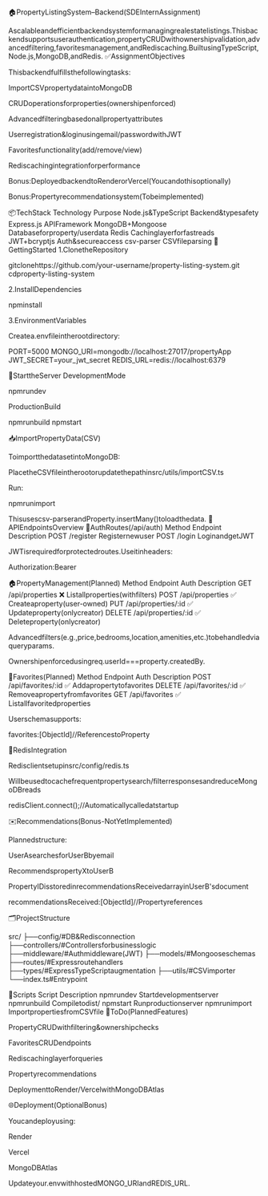 🏠PropertyListingSystem–Backend(SDEInternAssignment)

Ascalableandefficientbackendsystemformanagingrealestatelistings.Thisbackendsupportsuserauthentication,propertyCRUDwithownershipvalidation,advancedfiltering,favoritesmanagement,andRediscaching.BuiltusingTypeScript,Node.js,MongoDB,andRedis.
✅AssignmentObjectives

Thisbackendfulfillsthefollowingtasks:

ImportCSVpropertydataintoMongoDB

CRUDoperationsforproperties(ownershipenforced)

Advancedfilteringbasedonallpropertyattributes

Userregistration&loginusingemail/passwordwithJWT

Favoritesfunctionality(add/remove/view)

Rediscachingintegrationforperformance

Bonus:DeployedbackendtoRenderorVercel(Youcandothisoptionally)

Bonus:Propertyrecommendationsystem(Tobeimplemented)

📦TechStack
Technology	Purpose
Node.js&TypeScript	Backend&typesafety
Express.js	APIFramework
MongoDB+Mongoose	Databaseforproperty/userdata
Redis	Cachinglayerforfastreads
JWT+bcryptjs	Auth&secureaccess
csv-parser	CSVfileparsing
🧰GettingStarted
1.ClonetheRepository

gitclonehttps://github.com/your-username/property-listing-system.git
cdproperty-listing-system

2.InstallDependencies

npminstall

3.EnvironmentVariables

Createa.envfileintherootdirectory:

PORT=5000
MONGO_URI=mongodb://localhost:27017/propertyApp
JWT_SECRET=your_jwt_secret
REDIS_URL=redis://localhost:6379

🚀StarttheServer
DevelopmentMode

npmrundev

ProductionBuild

npmrunbuild
npmstart

📥ImportPropertyData(CSV)

ToimportthedatasetintoMongoDB:

PlacetheCSVfileintherootorupdatethepathinsrc/utils/importCSV.ts

Run:

npmrunimport

Thisusescsv-parserandProperty.insertMany()toloadthedata.
🧪APIEndpointsOverview
🔐AuthRoutes(/api/auth)
Method	Endpoint	Description
POST	/register	Registernewuser
POST	/login	LoginandgetJWT

JWTisrequiredforprotectedroutes.Useitinheaders:

Authorization:Bearer<token>

🏠PropertyManagement(Planned)
Method	Endpoint	Auth	Description
GET	/api/properties	❌	Listallproperties(withfilters)
POST	/api/properties	✅	Createaproperty(user-owned)
PUT	/api/properties/:id	✅	Updateproperty(onlycreator)
DELETE	/api/properties/:id	✅	Deleteproperty(onlycreator)

Advancedfilters(e.g.,price,bedrooms,location,amenities,etc.)tobehandledviaqueryparams.

Ownershipenforcedusingreq.userId===property.createdBy.

💖Favorites(Planned)
Method	Endpoint	Auth	Description
POST	/api/favorites/:id	✅	Addapropertytofavorites
DELETE	/api/favorites/:id	✅	Removeapropertyfromfavorites
GET	/api/favorites	✅	Listallfavoritedproperties

Userschemasupports:

favorites:[ObjectId]//ReferencestoProperty

🔁RedisIntegration

Redisclientsetupinsrc/config/redis.ts

Willbeusedtocachefrequentpropertysearch/filterresponsesandreduceMongoDBreads

redisClient.connect();//Automaticallycalledatstartup

✉️Recommendations(Bonus-NotYetImplemented)

Plannedstructure:

UserAsearchesforUserBbyemail

RecommendspropertyXtoUserB

PropertyIDisstoredinrecommendationsReceivedarrayinUserB'sdocument

recommendationsReceived:[ObjectId]//Propertyreferences

🗂️ProjectStructure

src/
├──config/#DB&Redisconnection
├──controllers/#Controllersforbusinesslogic
├──middleware/#Authmiddleware(JWT)
├──models/#Mongooseschemas
├──routes/#Expressroutehandlers
├──types/#ExpressTypeScriptaugmentation
├──utils/#CSVimporter
└──index.ts#Entrypoint

📜Scripts
Script	Description
npmrundev	Startdevelopmentserver
npmrunbuild	Compiletodist/
npmstart	Runproductionserver
npmrunimport	ImportpropertiesfromCSVfile
🧩ToDo(PlannedFeatures)

PropertyCRUDwithfiltering&ownershipchecks

FavoritesCRUDendpoints

Rediscachinglayerforqueries

Propertyrecommendations

DeploymenttoRender/VercelwithMongoDBAtlas

🌐Deployment(OptionalBonus)

Youcandeployusing:

Render

Vercel

MongoDBAtlas

Updateyour.envwithhostedMONGO_URIandREDIS_URL.
